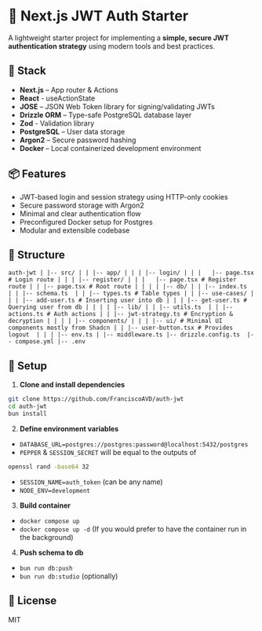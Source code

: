 # 🔐 Next.js JWT Auth Starter

A lightweight starter project for implementing a **simple, secure JWT authentication strategy** using modern tools and best practices.

## 🚀 Stack

- **Next.js** – App router & Actions
- **React** -  useActionState
- **JOSE** – JSON Web Token library for signing/validating JWTs
- **Drizzle ORM** – Type-safe PostgreSQL database layer
- **Zod** - Validation library
- **PostgreSQL** – User data storage
- **Argon2** – Secure password hashing
- **Docker** – Local containerized development environment

## 📦 Features

- JWT-based login and session strategy using HTTP-only cookies
- Secure password storage with Argon2
- Minimal and clear authentication flow
- Preconfigured Docker setup for Postgres
- Modular and extensible codebase

## 📁 Structure
`
auth-jwt
| |-- src/
| | |-- app/
| | | |-- login/
| | |   |-- page.tsx # Login route
| | | |-- register/
| | |   |-- page.tsx # Register route
| | |-- page.tsx # Root route
| |
| | |-- db/
| | |-- index.ts 
| | |-- schema.ts 
| | |-- types.ts # Table types
| | |-- use-cases/
| | | |-- add-user.ts # Inserting user into db
| | | |-- get-user.ts # Querying user from db
| |
| | |-- lib/
| | |-- utils.ts 
| | |-- actions.ts # Auth actions
| | |-- jwt-strategy.ts # Encryption & decryption
| |
| | |-- components/
| | | |-- ui/ # Minimal UI components mostly from Shadcn
| | |-- user-button.tsx # Provides logout 
| |
| |-- env.ts
| |-- middleware.ts
|-- drizzle.config.ts 
|-- compose.yml
|-- .env
`
## 🔧 Setup

1. **Clone and install dependencies**

```bash
git clone https://github.com/FranciscoAVD/auth-jwt
cd auth-jwt
bun install
```

2. **Define environment variables**
 
- `DATABASE_URL=postgres://postgres:password@localhost:5432/postgres`
- `PEPPER` & `SESSION_SECRET` will be equal to the outputs of
```bash
openssl rand -base64 32
```

- `SESSION_NAME=auth_token` (can be any name)
- `NODE_ENV=development`

3. **Build container**
- `docker compose up`
- `docker compose up -d` (If you would prefer to have the container run in the background)

4. **Push schema to db**

- `bun run db:push`
-  `bun run db:studio` (optionally)

## 📝 License
MIT
